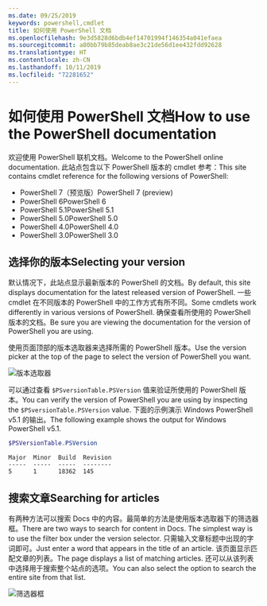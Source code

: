 ```yaml
---
ms.date: 09/25/2019
keywords: powershell,cmdlet
title: 如何使用 PowerShell 文档
ms.openlocfilehash: 9e3d5828d6bdb4ef14701994f146354a041efaea
ms.sourcegitcommit: a80bb79b85deab8ae3c21de56d1ee432fdd92628
ms.translationtype: HT
ms.contentlocale: zh-CN
ms.lasthandoff: 10/11/2019
ms.locfileid: "72281652"
---
```

# <a name="how-to-use-the-powershell-documentation"></a><span data-ttu-id="486cb-103">如何使用 PowerShell 文档</span><span class="sxs-lookup"><span data-stu-id="486cb-103">How to use the PowerShell documentation</span></span>

<span data-ttu-id="486cb-104">欢迎使用 PowerShell 联机文档。</span><span class="sxs-lookup"><span data-stu-id="486cb-104">Welcome to the PowerShell online documentation.</span></span> <span data-ttu-id="486cb-105">此站点包含以下 PowerShell 版本的 cmdlet 参考：</span><span class="sxs-lookup"><span data-stu-id="486cb-105">This site contains cmdlet reference for the following versions of PowerShell:</span></span>

- <span data-ttu-id="486cb-106">PowerShell 7（预览版）</span><span class="sxs-lookup"><span data-stu-id="486cb-106">PowerShell 7 (preview)</span></span>
- <span data-ttu-id="486cb-107">PowerShell 6</span><span class="sxs-lookup"><span data-stu-id="486cb-107">PowerShell 6</span></span>
- <span data-ttu-id="486cb-108">PowerShell 5.1</span><span class="sxs-lookup"><span data-stu-id="486cb-108">PowerShell 5.1</span></span>
- <span data-ttu-id="486cb-109">PowerShell 5.0</span><span class="sxs-lookup"><span data-stu-id="486cb-109">PowerShell 5.0</span></span>
- <span data-ttu-id="486cb-110">PowerShell 4.0</span><span class="sxs-lookup"><span data-stu-id="486cb-110">PowerShell 4.0</span></span>
- <span data-ttu-id="486cb-111">PowerShell 3.0</span><span class="sxs-lookup"><span data-stu-id="486cb-111">PowerShell 3.0</span></span>

## <a name="selecting-your-version"></a><span data-ttu-id="486cb-112">选择你的版本</span><span class="sxs-lookup"><span data-stu-id="486cb-112">Selecting your version</span></span>

<span data-ttu-id="486cb-113">默认情况下，此站点显示最新版本的 PowerShell 的文档。</span><span class="sxs-lookup"><span data-stu-id="486cb-113">By default, this site displays documentation for the latest released version of PowerShell.</span></span> <span data-ttu-id="486cb-114">一些 cmdlet 在不同版本的 PowerShell 中的工作方式有所不同。</span><span class="sxs-lookup"><span data-stu-id="486cb-114">Some cmdlets work differently in various versions of PowerShell.</span></span> <span data-ttu-id="486cb-115">确保查看所使用的 PowerShell 版本的文档。</span><span class="sxs-lookup"><span data-stu-id="486cb-115">Be sure you are viewing the documentation for the version of PowerShell you are using.</span></span>

<span data-ttu-id="486cb-116">使用页面顶部的版本选取器来选择所需的 PowerShell 版本。</span><span class="sxs-lookup"><span data-stu-id="486cb-116">Use the version picker at the top of the page to select the version of PowerShell you want.</span></span>

![版本选取器](images/how-to-use-docs/picker-vall.gif)

<span data-ttu-id="486cb-118">可以通过查看 `$PSversionTable.PSVersion` 值来验证所使用的 PowerShell 版本。</span><span class="sxs-lookup"><span data-stu-id="486cb-118">You can verify the version of PowerShell you are using by inspecting the `$PSversionTable.PSVersion` value.</span></span> <span data-ttu-id="486cb-119">下面的示例演示 Windows PowerShell v5.1 的输出。</span><span class="sxs-lookup"><span data-stu-id="486cb-119">The following example shows the output for Windows PowerShell v5.1.</span></span>

```powershell
$PSVersionTable.PSVersion
```

```Output
Major  Minor  Build  Revision
-----  -----  -----  --------
5      1      18362  145
```

## <a name="searching-for-articles"></a><span data-ttu-id="486cb-120">搜索文章</span><span class="sxs-lookup"><span data-stu-id="486cb-120">Searching for articles</span></span>

<span data-ttu-id="486cb-121">有两种方法可以搜索 Docs 中的内容。最简单的方法是使用版本选取器下的筛选器框。</span><span class="sxs-lookup"><span data-stu-id="486cb-121">There are two ways to search for content in Docs. The simplest way is to use the filter box under the version selector.</span></span> <span data-ttu-id="486cb-122">只需输入文章标题中出现的字词即可。</span><span class="sxs-lookup"><span data-stu-id="486cb-122">Just enter a word that appears in the title of an article.</span></span> <span data-ttu-id="486cb-123">该页面显示匹配文章的列表。</span><span class="sxs-lookup"><span data-stu-id="486cb-123">The page displays a list of matching articles.</span></span> <span data-ttu-id="486cb-124">还可以从该列表中选择用于搜索整个站点的选项。</span><span class="sxs-lookup"><span data-stu-id="486cb-124">You can also select the option to search the entire site from that list.</span></span>

![筛选器框](images/how-to-use-docs/filter-search.gif)
